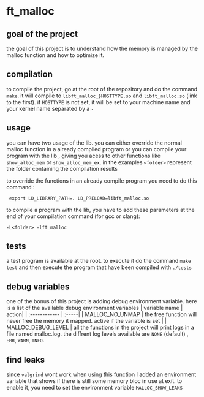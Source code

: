 # ft_malloc
## goal of the project
the goal of this project is to understand how the memory is managed by the malloc function and how to optimize it.
 
## compilation
to compile the project, go at the root of the repository and do the command `make`. it will compile to `libft_malloc_$HOSTTYPE.so` and `libft_malloc.so` (link to the first). if `HOSTTYPE` is not set, it will be set to your machine name and your kernel name separated by a `-`

## usage
you can have two usage of the lib. you can either override the normal malloc function in a already compiled program or you can compile your program with the lib , giving you acess to other functions like `show_alloc_mem` or `show_alloc_mem_ex`. in the examples `<folder>` represent the folder containing the compilation results

to override the functions in an already compile program you need to do this command :
 ```
  export LD_LIBRARY_PATH=. LD_PRELOAD=libft_malloc.so
 ```

to compile a program with the lib, you have to add these parameters at the end of your compilation command (for gcc or clang):

```
-L<folder> -lft_malloc
```

## tests
a test program is available at the root. to execute it do the command `make test` and then execute the program that have been compiled with `./tests`

## debug variables
one of the bonus of this project is adding debug environment variable. here is a list of the available debug environment variables
| variable name   | action|
| :------------   | :-----|
| MALLOC_NO_UNMAP | the free function will never free the memory it mapped. active if the variable is set |
| MALLOC_DEBUG_LEVEL | all the functions in the project will print logs in a file named malloc.log. the diffrent log levels available are `NONE` (default) , `ERR`, `WARN`, `INFO`.

## find leaks
since `valgrind` wont work when using this function I added an environment variable that shows if there is still some memory bloc in use at exit. to enable it, you need to set the environment variable `MALLOC_SHOW_LEAKS`
